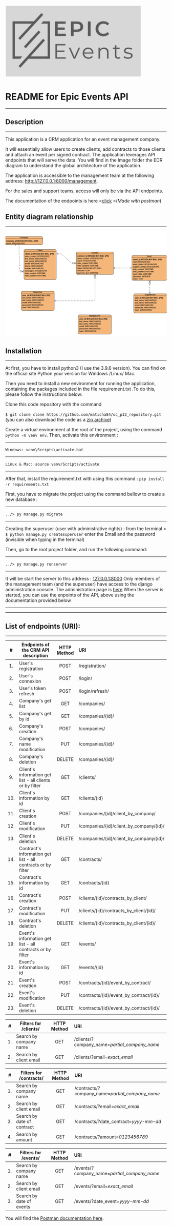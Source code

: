 ![logo](https://github.com/maticha84/oc_p12_repository/blob/master/image/logo.png)

# README for Epic Events API
___
## Description
___
This application is a CRM application for an event management company. 

It will essentially allow users to create clients, add contracts to those clients and attach an event per signed contract.
The application leverages API endpoints that will serve the data.
You will find in the Image folder the EDR diagram to understand the global architecture of the application. 

The application is accessible to the management team at the following address: http://127.0.0.1:8000/management.

For the sales and support teams, access will only be via the API endpoints. 

The documentation of the endpoints is here <[click](https://documenter.getpostman.com/view/16915168/UVkmRcZd) >(_Made with postman_)


## Entity diagram relationship
___

![EDR](https://github.com/maticha84/oc_p12_repository/blob/master/image/edr.png)

## Installation
___
At first, you have to install python3 (I use the 3.9.6 version). You can find on the official site Python your version for Windows /Linux/ Mac.

Then you need to install a new environment for running the application, containing the packages included in the file requirement.txt .To do this, please follow the instructions below:

Clone this code repository with the command 

`$ git clone clone https://github.com/maticha84/oc_p12_repository.git`  (you can also download the code as a [zip archive](https://github.com/maticha84/oc_p12_repository/archive/refs/heads/master.zip))


Create a virtual environment at the root of the project, using the command `python -m venv env`. Then, activate this environment :

---
    Windows: venv\Scripts\activate.bat
---
    Linux & Mac: source venv/Scripts/activate
---
After that, install the requirement.txt with using this command : `pip install -r requirements.txt`

First, you have to migrate the project using the command bellow to create a new database : 

---
    ../> py manage.py migrate
---
Creating the superuser (user with administrative rights) :
from the terminal > `$ python manage.py createsuperuser`
enter the Email and the password (invisible when typing in the terminal)

Then, go to the root project folder, and run the following command: 

---
    ../> py manage.py runserver
---

It will be start the server to this address : [127.0.0.1:8000](http://127.0.0.1:8080)
Only members of the management team (and the superuser) have access to the django administration console.
The administration page is [here](http://127.0.0.1:8080/management/)
When the server is started, you can use the enpoints of the API, above using the documentation provided below
___
___
## List of endpoints (URI): 
___


|  #  | Endpoints of the CRM API description                                      |  HTTP Method | URI                                        |
|:---:|---------------------------------------------------------------------------|:------------:|:--------------------------------------------|
|  1. | User's registration                                                       |     POST     | /registration/                              |
|  2. | User's connexion                                                          |     POST     | /login/                                     |
|  3. | User's token refresh                                                      |     POST     | /login/refresh/                             |
|  4. | Company's get list                                                        |     GET      | /companies/                                 |
|  5. | Company's get by id                                                       |     GET      | /companies/{id}/                            |
|  6. | Company's creation                                                        |    POST     | /companies/                                 |
|  7. | Company's name modification                                               |     PUT      | /companies/{id}/                            |
|  8. | Company's deletion                                                        |     DELETE   | /companies/{id}/                            |
|  9. | Client's information get list - all clients or by filter                  |     GET      | /clients/                                   |
|  10.| Client's information by id                                                |     GET      | /clients/{id}                               |
|  11.| Client's creation                                                         |     POST     | /companies/{id}/client_by_company/          |
|  12.| Client's modification                                                     |     PUT      | /companies/{id}/client_by_company/{id}/     |
|  13.| Client's deletion                                                         |     DELETE   | /companies/{id}/client_by_company/{id}/     |
|  14.| Contract's information get list - all contracts or by filter              |     GET      | /contracts/                                 |
|  15.| Contract's information by id                                              |     GET      | /contracts/{id}                             |
|  16.| Contract's creation                                                       |     POST     | /clients/{id}/contracts_by_client/          |
|  17.| Contract's modification                                                   |     PUT      | /clients/{id}/contracts_by_client/{id}/     |
|  18.| Contract's deletion                                                       |     DELETE   | /clients/{id}/contracts_by_client/{id}/     |
|  19.| Event's information get list - all contracts or by filter                 |     GET      | /events/                                    |
|  20.| Event's information by id                                                 |     GET      | /events/{id}                                |
|  21.| Event's creation                                                          |     POST     | /contracts/{id}/event_by_contract/          |
|  22.| Event's modification                                                      |     PUT      | /contracts/{id}/event_by_contract/{id}/     |
|  23.| Event's deletion                                                          |     DELETE   | /contracts/{id}/event_by_contract/{id}/     |

|  #  | Filters for /clients/                     | HTTP Method  |    URI                                           |
|:---:|-------------------------------------------|:------------:|:-------------------------------------------------|
|  1. | Search by company name                    | GET          |    /clients/?company_name=_partial_company_name_ |
|  2. | Search by client email                    | GET          |    /clients/?email=_exact_email_                 |


|  #  | Filters for /contracts/                   | HTTP Method  |    URI                                            |
|:---:|-------------------------------------------|:------------:|:--------------------------------------------------|
|  1. | Search by company name                    |  GET         |    /contracts/?company_name=_partial_company_name_|
|  2. | Search by client email                    |  GET         |    /contracts/?email=_exact_email_                |
|  3. | Search by date of contract                |  GET         |    /contracts/?date_contract=_yyyy-mm-dd_         |
|  4. | Search by amount                          |  GET         |    /contracts/?amount=_0123456789_                |


|  #  | Filters for /events/                      | HTTP Method  |    URI                                            |
|:---:|-------------------------------------------|:------------:|:--------------------------------------------------|
|  1. | Search by company name                    |  GET         |    /events/?company_name=_partial_company_name_   |
|  2. | Search by client email                    |  GET         |    /events/?email=_exact_email_                   |
|  3. | Search by date of events                  |  GET         |    /events/?date_event=_yyyy-mm-dd_               |

You will find the [Postman documentation here](https://documenter.getpostman.com/view/16915168/UVkmRcZd).

